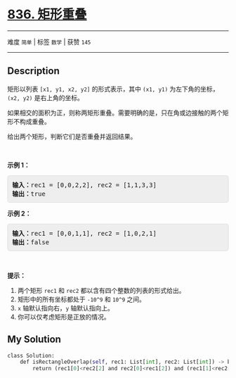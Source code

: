 # [836. 矩形重叠](https://leetcode-cn.com/problems/rectangle-overlap/)

---

难度 `简单` | 标签 `数学`  | 获赞 `145`

---

## Description

<style>
section pre{
    background-color: #eee;
    border: 1px solid #ddd;
    padding:10px;
    border-radius: 5px;
}
</style>
<section>
<p>矩形以列表 <code>[x1, y1, x2, y2]</code> 的形式表示，其中 <code>(x1, y1)</code> 为左下角的坐标，<code>(x2, y2)</code> 是右上角的坐标。</p>
<p>如果相交的面积为正，则称两矩形重叠。需要明确的是，只在角或边接触的两个矩形不构成重叠。</p>
<p>给出两个矩形，判断它们是否重叠并返回结果。</p>
<p>&nbsp;</p>
<p><strong>示例 1：</strong></p>
<pre><strong>输入：</strong>rec1 = [0,0,2,2], rec2 = [1,1,3,3]
<strong>输出：</strong>true
</pre>
<p><strong>示例 2：</strong></p>
<pre><strong>输入：</strong>rec1 = [0,0,1,1], rec2 = [1,0,2,1]
<strong>输出：</strong>false
</pre>
<p>&nbsp;</p>
<p><strong>提示：</strong></p>
<ol>
	<li>两个矩形 <code>rec1</code> 和 <code>rec2</code> 都以含有四个整数的列表的形式给出。</li>
	<li>矩形中的所有坐标都处于 <code>-10^9</code> 和 <code>10^9</code> 之间。</li>
	<li><code>x</code> 轴默认指向右，<code>y</code> 轴默认指向上。</li>
	<li>你可以仅考虑矩形是正放的情况。</li>
</ol>
</section>

## My Solution

```python
class Solution:
    def isRectangleOverlap(self, rec1: List[int], rec2: List[int]) -> bool:
        return (rec1[0]<rec2[2] and rec2[0]<rec1[2]) and (rec1[1]<rec2[3] and rec2[1]<rec1[3])
```

